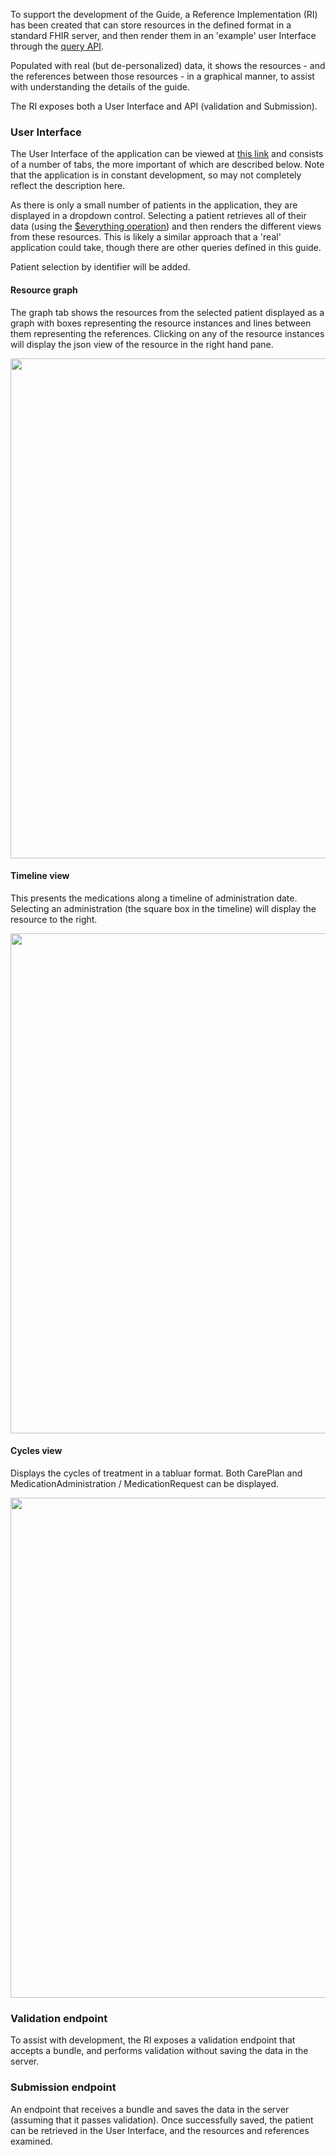 
To support the development of the Guide, a Reference Implementation (RI) has been created that can store resources in the defined format in a standard FHIR server, and then render them in an 'example' user Interface through the [query API](api-query.html).

Populated with real (but de-personalized) data, it shows the resources - and the references between those resources - in a graphical manner, to assist with understanding the details of the guide.

The RI exposes both a User Interface and API (validation and Submission).


### User Interface

The User Interface of the application can be viewed at [this link](https://actnow.canshare.co.nz/) and consists of a number of tabs, the more important of which are described below. Note that the application is in constant development, so may not completely reflect the description here.

As there is only a small number of patients in the application, they are displayed in a dropdown control. Selecting a patient retrieves all of their data (using the [$everything operation](http://hl7.org/fhir/patient-operation-everything.html)) and then renders the different views from these resources. This is likely a similar approach that a 'real' application could take, though there are other queries defined in this guide.

Patient selection by identifier will be added.

#### Resource graph
The graph tab shows the resources from the selected patient displayed as a graph with boxes representing the resource instances and lines between them representing the references. Clicking on any of the resource instances will display the json view of the resource in the right hand pane.

<img style="width:800px; float:none" src="angraph.png"/>

#### Timeline view
This presents the medications along a timeline of administration date. Selecting an administration (the square box in the timeline) will display the resource to the right.

<img style="width:800px; float:none" src="timeline.png"/>

#### Cycles view
Displays the cycles of treatment in a tabluar format. Both CarePlan and MedicationAdministration / MedicationRequest can be displayed.

<img style="width:800px; float:none" src="cycles.png"/>



### Validation endpoint
To assist with development, the RI exposes a validation endpoint that accepts a bundle, and performs validation without saving the data in the server.

### Submission endpoint
An endpoint that receives a bundle and saves the data in the server (assuming that it passes validation). Once successfully saved, the patient can be retrieved in the User Interface, and the resources and references examined.


